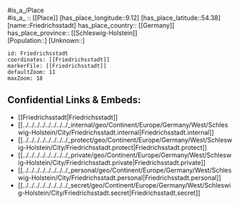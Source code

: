 ﻿---
location: [54.38,9.12] 
mapzoom: [7,12] 
mapmarker: city 
type: City
tags:
- geo/City


SpocWebEntityId: 30290
isDeleted: false
confidential: public

---
#is_a_/Place  
#is_a_ :: [[Place]] 
[has_place_longitude::9.12] 
[has_place_latitude::54.38] 
[name::Friedrichsstadt] 
has_place_country:: [[Germany]]  
has_place_province:: [[Schleswig-Holstein]]  
[Population::] 
[Unknown::] 


```leaflet
id: Friedrichsstadt
coordinates: [[Friedrichsstadt]] 
markerFile: [[Friedrichsstadt]] 
defaultZoom: 11 
maxZoom: 18
```


## Confidential Links & Embeds: 
- [[Friedrichsstadt|Friedrichsstadt]]  
- [[../../../../../../../../_internal/geo/Continent/Europe/Germany/West/Schleswig-Holstein/City/Friedrichsstadt.internal|Friedrichsstadt.internal]] 
- [[../../../../../../../../_protect/geo/Continent/Europe/Germany/West/Schleswig-Holstein/City/Friedrichsstadt.protect|Friedrichsstadt.protect]] 
- [[../../../../../../../../_private/geo/Continent/Europe/Germany/West/Schleswig-Holstein/City/Friedrichsstadt.private|Friedrichsstadt.private]] 
- [[../../../../../../../../_personal/geo/Continent/Europe/Germany/West/Schleswig-Holstein/City/Friedrichsstadt.personal|Friedrichsstadt.personal]] 
- [[../../../../../../../../_secret/geo/Continent/Europe/Germany/West/Schleswig-Holstein/City/Friedrichsstadt.secret|Friedrichsstadt.secret]] 
